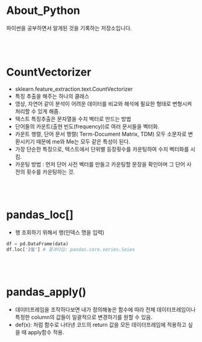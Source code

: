 # About_Python
파이썬을 공부하면서 알게된 것을 기록하는 저장소입니다.
<br/><br/><br/><br/>

# CountVectorizer
- sklearn.feature_extraction.text.CountVectorizer
- 특징 추출을 해주는 하나의 클래스
- 영상, 자연어 같이 분석이 어려운 데이터를 비교와 해석에 필요한 형태로 변형시켜 처리할 수 있게 해줌.
- 텍스트 특징추출은 문자열을 수치 벡터로 만드는 방법
- 단어들의 카운트(출현 빈도(frequency))로 여러 문서들을 벡터화.
- 카운트 행렬, 단어 문서 행렬(
Term-Document Matrix, TDM) 모두 소문자로 변환시키기 때문에 me와 Me는 모두 같은 특성이 된다.
- 가장 단순한 특징으로, 텍스트에서 단위별 등장횟수를 카운팅하여 수치 벡터화를 시킴. 
- 카운팅 방법 : 먼저 단어 사전 벡터를 만들고 카운팅할 문장을 확인아며 그 단어 사전의 횟수를 카운팅하는 것.

<br/><br/>
# pandas_loc\[\]
- 행 조회하기 위해서 행(인덱스 명을 입력)
```python
df = pd.DataFrame(data)
df.loc['2월'] # 결과타입: pandas.core.series.Seies
```
<br/><br/>

# pandas_apply()
- 데이터프레임을 조작하다보면 내가 정의해놓은 함수에 따라 전체 데이터프레임이나 특정한 column의 값들이 일괄적으로 변경하기를 원할 수 있음. 
- def(x): 처럼 함수로 나타낸 코드의 return 값을 모든 데이터프레임에 적용하고 싶을 때 apply함수 적용.
<br/><br/>
